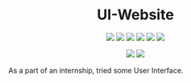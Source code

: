 <h1 align="center">UI-Website</h1>
<div align="center">
  
<a href="https://github.com/Jimmy5467/UI-Website/stargazers"><img src="https://img.shields.io/github/stars/Jimmy5467/UI-Website?style=flat-square"/></a> 
<a href="https://github.com/Jimmy5467/UI-Website/network/members"><img src="https://img.shields.io/github/forks/Jimmy5467/UI-Website?style=flat-square"/></a> 
<a href="https://github.com/Jimmy5467/UI-Website/pullss"><img src="https://img.shields.io/github/issues-pr/Jimmy5467/UI-Website?&style=flat-square"/></a> 
<a href="https://github.com/Jimmy5467/UI-Website/issues"><img src="https://img.shields.io/github/issues/Jimmy5467/UI-Website?style=flat-square"/></a> 
<a href="https://github.com/Jimmy5467/UI-Website/graphs/contributors"><img src="https://img.shields.io/github/contributors/Jimmy5467/UI-Website?&style=flat-square&color=orange"/></a> 
<a href="https://github.com/Jimmy5467/UI-Website/blob/master/LICENSE"><img src="https://img.shields.io/github/license/Jimmy5467/UI-Website?&style=flat-square&color=1abc9c"/></a> 
<br>
  
![](https://img.shields.io/badge/Star-If_Liked-%23FF0000.svg?&style=flat-square&logoColor=white&color=white)
![](https://img.shields.io/badge/Fork-If_you_found_interesting-%23FF0000.svg?&style=flat-square&logoColor=white&color=white)<br>
</div>  

As a part of an internship, tried some User Interface. 

